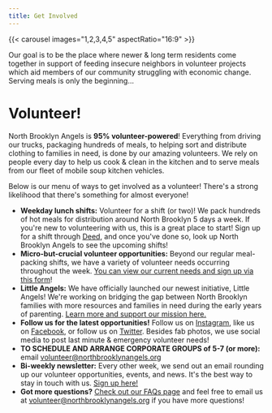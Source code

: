 ```yaml
---
title: Get Involved
---
```


{{< carousel images="1,2,3,4,5" aspectRatio="16:9" >}}

Our goal is to be the place where newer & long term residents come together in support of feeding insecure neighbors in volunteer projects which aid members of our community struggling with economic change. Serving meals is only the beginning…

# Volunteer!

North Brooklyn Angels is **95% volunteer-powered**! Everything from driving our trucks, packaging hundreds of meals, to helping sort and distribute clothing to families in need, is done by our amazing volunteers. We rely on people every day to help us cook & clean in the kitchen and to serve meals from our fleet of mobile soup kitchen vehicles. 

Below is our menu of ways to get involved as a volunteer! There's a strong likelihood that there's something for almost everyone!

* **Weekday lunch shifts:** Volunteer for a shift (or two)! We pack hundreds of hot meals for distribution around North Brooklyn 5 days a week. If you're new to volunteering with us, this is a great place to start! Sign up for a shift through [Deed](http://bit.ly/nbadeed), and once you've done so, look up North Brooklyn Angels to see the upcoming shifts!
* **Micro-but-crucial volunteer opportunities:** Beyond our regular meal-packing shifts, we have a variety of volunteer needs occurring throughout the week. [You can view our current needs and sign up via this form](https://airtable.com/app9GV4yqmD36zBzq/pagLc0q9H8yNgFMFx/form)!
* **Little Angels:** We have officially launched our newest initiative, Little Angels! We're working on bridging the gap between North Brooklyn families with more resources and families in need during the early years of parenting. [Learn more and support our mission here.](/little-angels)
* **Follow us for the latest opportunities!** Follow us on [Instagram](https://instagram.com/northbrooklynangels), like us on [Facebook](https://facebook.com/northbrooklynangels), or follow us on [Twitter](https://twitter.com/nbrooklynangels). Besides fab photos, we use social media to post last minute & emergency volunteer needs!
* **TO SCHEDULE AND ARRANGE CORPORATE GROUPS of 5-7 (or more):** email [volunteer@northbrooklynangels.org](mailto:volunteer@northbrooklynangels.org)
* **Bi-weekly newsletter:** Every other week, we send out an email rounding up our volunteer opportunities, events, and news. It's the best way to stay in touch with us. [Sign up here!](https://dashboard.mailerlite.com/forms/1417392/151682569097709080/share)
* **Got more questions?** [Check out our FAQs page](/faq) and feel free to email us at [volunteer@northbrooklynangels.org](mailto:volunteer@northbrooklynangels.org) if you have more questions!
